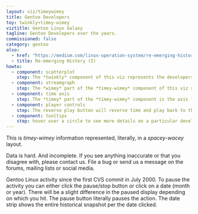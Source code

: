 ```yaml
---
layout: viz/timeywimey
title: Gentoo Developers
toy: twinkly+timey-wimey
viztitle: Gentoo Linux Galaxy
tagline: Gentoo Developers over the years.
commissioned: false
category: gentoo
also:
  - href: "https://medium.com/linux-operation-system/re-emerging-history-i-27f8b0b493d3"
  - title: Re-emerging History (I)
howto:
  - component: scatterplot
    step: The *twinkly* component of this viz represents the developers.  The faded versions of each color indicate that the developer is inactive in a given month.
  - component: streamgraph
    step: The *wimey* part of the *timey-wimey* component of this viz shows the total headcount.
  - component: time axis
    step: The *timey* part of the *timey-wimey* component is the axis for the streamgaph, and indicates the current time in the scatterplot.  Jump to any time by clicking along the streamgraph.
  - component: player controls
    step: The reverse play button will reverse time and play back to the &quot;big bang&quot; event at the beginning.
  - component: tooltips
    step: hover over a circle to see more details on a particular developer.
---
```

This is *timey-wimey* information represented, literally, in a *spacey-wacey* layout.

Data is hard. And incomplete. If you see anything inaccurate or that you disagree with, please contact us. File a bug or send us a message on the forums, mailing lists or social media.

Gentoo Linux activity since the first CVS commit in July 2000. To pause the activity you can either click the pause/stop button or click on a date (month or year). There will be a slight difference in the paused display depending on which you hit. The pause button literally pauses the action. The date strip shows the entire historical snapshot per the date clicked.
